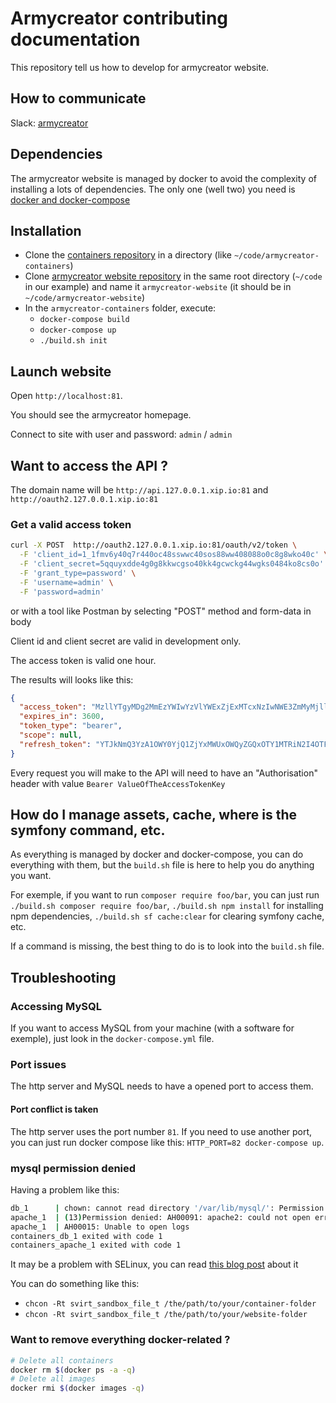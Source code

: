 Armycreator contributing documentation 
============

This repository tell us how to develop for armycreator website.

## How to communicate
Slack: [armycreator](https://armycreator.slack.com/)

## Dependencies
The armycreator website is managed by docker to avoid the complexity of installing a lots of dependencies.
The only one (well two) you need is [docker and docker-compose](https://docs.docker.com/compose/install/)

## Installation

* Clone the [containers repository](https://github.com/armycreator/containers) in a directory (like `~/code/armycreator-containers`)
* Clone [armycreator website repository](https://github.com/armycreator/armycreator-website) in the same root directory (`~/code` in our example) and name it `armycreator-website` (it should be in `~/code/armycreator-website`)
* In the `armycreator-containers` folder, execute:
  * `docker-compose build`
  * `docker-compose up`
  * `./build.sh init`

## Launch website
Open `http://localhost:81`.

You should see the armycreator homepage.

Connect to site with user and password: `admin` / `admin`

## Want to access the API ?
The domain name will be `http://api.127.0.0.1.xip.io:81` and `http://oauth2.127.0.0.1.xip.io:81`

### Get a valid access token 
```sh
curl -X POST  http://oauth2.127.0.0.1.xip.io:81/oauth/v2/token \
  -F 'client_id=1_1fmv6y40q7r440oc48sswwc40sos88ww408088o0c8g8wko40c' \
  -F 'client_secret=5qquyxdde4g0g8kkwcgso40kk4gcwckg44wgks0484ko8cs0o' \
  -F 'grant_type=password' \
  -F 'username=admin' \
  -F 'password=admin'
```
or with a tool like Postman by selecting "POST" method and form-data in body

Client id and client secret are valid in development only.

The access token is valid one hour.

The results will looks like this:
```json
{
  "access_token": "MzllYTgyMDg2MmEzYWIwYzVlYWExZjExMTcxNzIwNWE3ZmMyMjllNzQxMWM4MDBiODBkNGI5MjE1Zjg4YTYzYg",
  "expires_in": 3600,
  "token_type": "bearer",
  "scope": null,
  "refresh_token": "YTJkNmQ3YzA1OWY0YjQ1ZjYxMWUxOWQyZGQxOTY1MTRiN2I4OTFkNmJhMjcxYmU3ZDg4NDEyNTgyZWRhOTRlYg"
}
```

Every request you will make to the API will need to have an "Authorisation" header with value `Bearer ValueOfTheAccessTokenKey`

## How do I manage assets, cache, where is the symfony command, etc.
As everything is managed by docker and docker-compose, you can do everything with them, but the `build.sh` file is here to help you do anything you want.

For exemple, if you want to run `composer require foo/bar`, you can just run `./build.sh composer require foo/bar`, `./build.sh npm install` for installing npm dependencies, `./build.sh sf cache:clear` for clearing symfony cache, etc.

If a command is missing, the best thing to do is to look into the `build.sh` file.


## Troubleshooting
### Accessing MySQL
If you want to access MySQL from your machine (with a software for exemple), just look in the `docker-compose.yml` file.

### Port issues
The http server and MySQL needs to have a opened port to access them.

#### Port conflict is taken
The http server uses the port number `81`.
If you need to use another port, you can just run docker compose like this: `HTTP_PORT=82 docker-compose up`.


### mysql permission denied
Having a problem like this:
```sh
db_1      | chown: cannot read directory '/var/lib/mysql/': Permission denied
apache_1  | (13)Permission denied: AH00091: apache2: could not open error log file /var/log/apache2/error.log.
apache_1  | AH00015: Unable to open logs
containers_db_1 exited with code 1
containers_apache_1 exited with code 1
```

It may be a problem with SELinux, you can read [this blog post](http://www.projectatomic.io/blog/2015/06/using-volumes-with-docker-can-cause-problems-with-selinux/) about it

You can do something like this:
  * `chcon -Rt svirt_sandbox_file_t /the/path/to/your/container-folder`
  * `chcon -Rt svirt_sandbox_file_t /the/path/to/your/website-folder`
  
### Want to remove everything docker-related ?
```sh
# Delete all containers
docker rm $(docker ps -a -q)
# Delete all images
docker rmi $(docker images -q)
```
